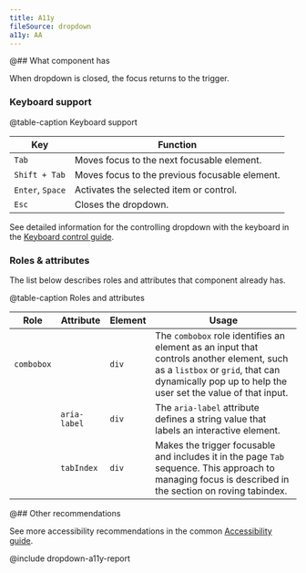 ```yaml
---
title: A11y
fileSource: dropdown
a11y: AA
---
```


@## What component has

When dropdown is closed, the focus returns to the trigger.

### Keyboard support

@table-caption Keyboard support

| Key              | Function                                       |
| ---------------- | ---------------------------------------------- |
| `Tab`            | Moves focus to the next focusable element.     |
| `Shift + Tab`    | Moves focus to the previous focusable element. |
| `Enter`, `Space` | Activates the selected item or control.        |
| `Esc`            | Closes the dropdown.                           |

See detailed information for the controlling dropdown with the keyboard in the [Keyboard control guide](/core-principles/a11y/a11y-keyboard/#keyboard_support_for_popper).

### Roles & attributes

The list below describes roles and attributes that component already has.

@table-caption Roles and attributes

| Role | Attribute    | Element | Usage                                                                                                                                                   |
| ---- | ------------ | ------- | ------------------------------------------------------------------------------------------------------------------------------------------------------- |
| `combobox` |        | `div`   | The `combobox` role identifies an element as an input that controls another element, such as a `listbox` or `grid`, that can dynamically pop up to help the user set the value of that input. |
|      | `aria-label` | `div`   | The `aria-label` attribute defines a string value that labels an interactive element.                                                                   |
|      | `tabIndex`   | `div`   | Makes the trigger focusable and includes it in the page `Tab` sequence. This approach to managing focus is described in the section on roving tabindex. |

@## Other recommendations

See more accessibility recommendations in the common [Accessibility guide](/core-principles/a11y/).

@include dropdown-a11y-report
